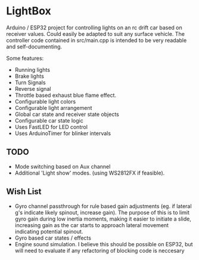 # LightBox
Arduino / ESP32 project for controlling lights on an rc drift car based on receiver values. Could easily be adapted to suit any surface vehicle.
The controller code contained in src/main.cpp is intended to be very readable and self-documenting.

Some features: 

- Running lights
- Brake lights
- Turn Signals
- Reverse signal
- Throttle based exhaust blue flame effect. 
- Configurable light colors
- Configurable light arrangement
- Global car state and receiver state objects
- Configurable car state logic
- Uses FastLED for LED control
- Uses ArduinoTimer for blinker intervals


## TODO

- Mode switching based on Aux channel
- Additional 'Light show' modes. (using WS2812FX if feasible). 

## Wish List


- Gyro channel passthrough for rule based gain adjustments (eg. if lateral g's indicate likely spinout, increase gain). The purpose of this is to limit gyro gain during low inertia moments, making it easier to initiate a slide, increasing gain as the car starts to approach lateral movement indicating potential spinout.
- Gyro based car states / effects
- Engine sound simulation. I believe this should be possible on ESP32, but will need to evaluate if any refactoring of blocking code is neccesary
